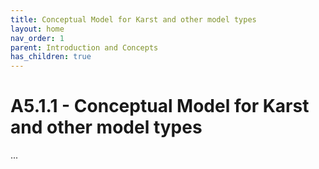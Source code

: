 ```yaml
---
title: Conceptual Model for Karst and other model types
layout: home
nav_order: 1
parent: Introduction and Concepts
has_children: true
---
```


<script
  src="https://cdn.mathjax.org/mathjax/latest/MathJax.js?config=TeX-AMS-MML_HTMLorMML"
  type="text/javascript">
</script>

# A5.1.1 - Conceptual Model for Karst and other model types

...
